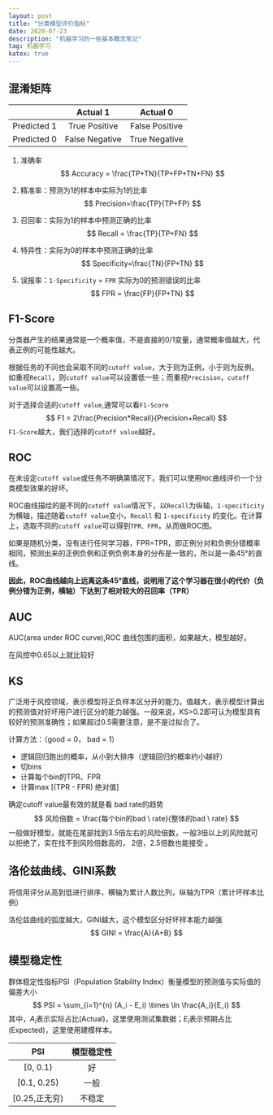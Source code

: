 ```yaml
---
layout: post
title: "分类模型评价指标"
date: 2020-07-23
description: "机器学习的一些基本概念笔记"
tag: 机器学习
katex: true
---
```


## 混淆矩阵

|             |    Actual 1    |    Actual 0    |
| :---------: | :------------: | :------------: |
| Predicted 1 | True Positive  | False Positive |
| Predicted 0 | False Negative | True Negative  |

1. 准确率
   $$
   Accuracy = \frac{TP+TN}{TP+FP+TN+FN}
   $$
   
2. 精准率：预测为1的样本中实际为1的比率
   $$
   Precision=\frac{TP}{TP+FP}
   $$
   
3. 召回率：实际为1的样本中预测正确的比率
   $$
   Recall = \frac{TP}{TP+FN}
   $$

4. 特异性：实际为0的样本中预测正确的比率
   $$
   Specificity=\frac{TN}{FP+TN}
   $$

5. 误报率：`1-Specificity` = `FPR`  实际为0的预测错误的比率
   $$
   FPR = \frac{FP}{FP+TN}
   $$
   

## F1-Score

分类器产生的结果通常是一个概率值，不是直接的0/1变量，通常概率值越大，代表正例的可能性越大。

根据任务的不同也会采取不同的`cutoff value`，大于则为正例，小于则为反例。如重视`Recall`，则`cutoff value`可以设置低一些；而重视`Precision`，`cutoff value`可以设置高一些。

对于选择合适的`cutoff value`,通常可以看`F1-Score`
$$
F1 = 2\frac{Precision*Recall}{Precision+Recall}
$$
`F1-Score`越大，我们选择的`cutoff value`越好。

## ROC

在未设定`cutoff value`或任务不明确第情况下，我们可以使用`ROC`曲线评价一个分类模型效果的好坏。

ROC曲线描绘的是不同的`cutoff value`情况下，以`Recall`为纵轴，`1-specificity`为横轴，描述随着`cutoff value`变小，`Recall` 和 `1-specificity` 的变化。在计算上，选取不同的`cutoff value`可以得到`TPR、FPR`，从而做ROC图。

如果是随机分类，没有进行任何学习器，FPR=TPR，即正例分对和负例分错概率相同，预测出来的正例负例和正例负例本身的分布是一致的，所以是一条45°的直线。

**因此，ROC曲线越向上远离这条45°直线，说明用了这个学习器在很小的代价（负例分错为正例，横轴）下达到了相对较大的召回率（TPR）**

## AUC 

AUC(area under ROC curve),ROC 曲线包围的面积，如果越大，模型越好。

在风控中0.65以上就比较好

## KS

广泛用于风控领域，表示模型将正负样本区分开的能力。值越大，表示模型计算出的预测值对好坏用户进行区分的能力越强。一般来说，KS>0.2即可认为模型具有较好的预测准确性；如果超过0.5需要注意，是不是过拟合了。

计算方法：（good = 0， bad = 1）

- 逻辑回归跑出的概率，从小到大排序（逻辑回归的概率约小越好）
- 切bins
- 计算每个bin的TPR、FPR
- 计算max [(TPR - FPR) 绝对值]

确定cutoff value最有效的就是看 bad rate的趋势
$$
风险倍数 = \frac{每个bin的bad \ rate}{整体的bad \ rate}
$$
一般做好模型，就能在尾部找到3.5倍左右的风险倍数，一般3倍以上的风险就可以拒绝了，实在找不到风险倍数高的， 2倍，2.5倍数也能接受 。

## 洛伦兹曲线、GINI系数

将信用评分从高到低进行排序，横轴为累计人数比列，纵轴为TPR（累计坏样本比例）

洛伦兹曲线的弧度越大，GINI越大，这个模型区分好坏样本能力越强
$$
GINI = \frac{A}{A+B}
$$


## 模型稳定性

群体稳定性指标PSI（Population Stability Index）衡量模型的预测值与实际值的偏差大小
$$
PSI = \sum_{i=1}^{n} (A_i - E_i) \times \ln \frac{A_i}{E_i}
$$
其中，$A_i$表示实际占比(Actual)，这里使用测试集数据；$E_i$表示预期占比(Expected)，这里使用建模样本。

|      PSI      | 模型稳定性 |
| :-----------: | :--------: |
|   [0, 0.1)    |     好     |
|  [0.1, 0.25)  |    一般    |
| [0.25,正无穷) |   不稳定   |

